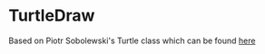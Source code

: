 # TurtleDraw

Based on Piotr Sobolewski's Turtle class which can be found [here](http://czterycztery.pl/programy/phpturtle/)
